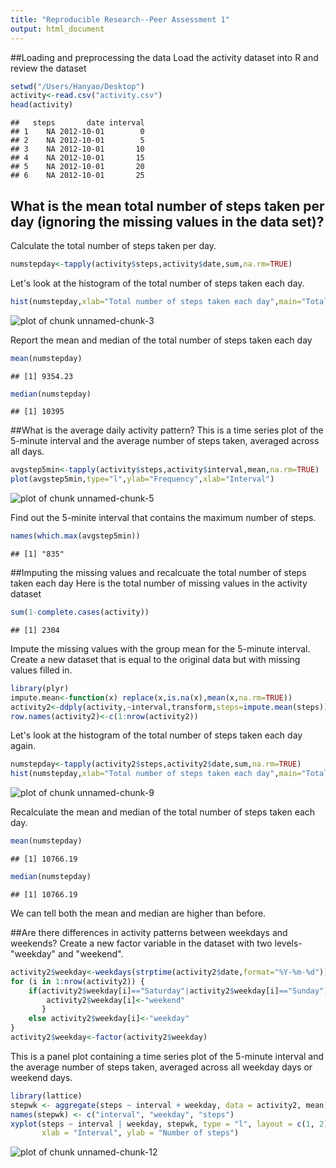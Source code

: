 ```yaml
---
title: "Reproducible Research--Peer Assessment 1"
output: html_document
---
```


##Loading and preprocessing the data
Load the activity dataset into R and review the dataset


```r
setwd("/Users/Hanyao/Desktop")
activity<-read.csv("activity.csv")
head(activity)
```

```
##   steps       date interval
## 1    NA 2012-10-01        0
## 2    NA 2012-10-01        5
## 3    NA 2012-10-01       10
## 4    NA 2012-10-01       15
## 5    NA 2012-10-01       20
## 6    NA 2012-10-01       25
```

## What is the mean total number of steps taken per day (ignoring the missing values in the data set)?
Calculate the total number of steps taken per day.


```r
numstepday<-tapply(activity$steps,activity$date,sum,na.rm=TRUE)
```

Let's look at the histogram of the total number of steps taken each day.


```r
hist(numstepday,xlab="Total number of steps taken each day",main="Total Number of Steps per Day")
```

![plot of chunk unnamed-chunk-3](figure/unnamed-chunk-3-1.png) 

Report the mean and median of the total number of steps taken each day


```r
mean(numstepday)
```

```
## [1] 9354.23
```

```r
median(numstepday)
```

```
## [1] 10395
```

##What is the average daily activity pattern?
This is a time series plot of the 5-minute interval and the average number of steps taken, averaged across all days.


```r
avgstep5min<-tapply(activity$steps,activity$interval,mean,na.rm=TRUE)
plot(avgstep5min,type="l",ylab="Frequency",xlab="Interval")
```

![plot of chunk unnamed-chunk-5](figure/unnamed-chunk-5-1.png) 

Find out the 5-minite interval that contains the maximum number of steps.


```r
names(which.max(avgstep5min))
```

```
## [1] "835"
```

##Imputing the missing values and recalcuate the total number of steps taken each day
Here is the total number of missing values in the activity dataset


```r
sum(1-complete.cases(activity))
```

```
## [1] 2304
```

Impute the missing values with the group mean for the 5-minute interval. Create a new dataset that is equal to the original data but with missing values filled in.


```r
library(plyr)
impute.mean<-function(x) replace(x,is.na(x),mean(x,na.rm=TRUE))
activity2<-ddply(activity,~interval,transform,steps=impute.mean(steps))
row.names(activity2)<-c(1:nrow(activity2))
```

Let's look at the histogram of the total number of steps taken each day again.


```r
numstepday<-tapply(activity2$steps,activity2$date,sum,na.rm=TRUE)
hist(numstepday,xlab="Total number of steps taken each day",main="Total Number of Steps per Day")
```

![plot of chunk unnamed-chunk-9](figure/unnamed-chunk-9-1.png) 

Recalculate the mean and median of the total number of steps taken each day.


```r
mean(numstepday)
```

```
## [1] 10766.19
```

```r
median(numstepday)
```

```
## [1] 10766.19
```

We can tell both the mean and median are higher than before.

##Are there differences in activity patterns between weekdays and weekends?
Create a new factor variable in the dataset with two levels-"weekday" and "weekend".


```r
activity2$weekday<-weekdays(strptime(activity2$date,format="%Y-%m-%d"))
for (i in 1:nrow(activity2)) {
    if(activity2$weekday[i]=="Saturday"|activity2$weekday[i]=="Sunday") {
        activity2$weekday[i]<-"weekend"
       }
    else activity2$weekday[i]<-"weekday"
}
activity2$weekday<-factor(activity2$weekday)
```

This is a panel plot containing a time series plot of the 5-minute interval and the average number of steps taken, averaged across all weekday days or weekend days.


```r
library(lattice)
stepwk <- aggregate(steps ~ interval + weekday, data = activity2, mean)
names(stepwk) <- c("interval", "weekday", "steps")
xyplot(steps ~ interval | weekday, stepwk, type = "l", layout = c(1, 2), 
       xlab = "Interval", ylab = "Number of steps")
```

![plot of chunk unnamed-chunk-12](figure/unnamed-chunk-12-1.png) 
